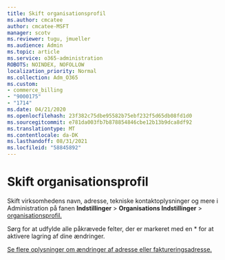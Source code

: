 ```yaml
---
title: Skift organisationsprofil
ms.author: cmcatee
author: cmcatee-MSFT
manager: scotv
ms.reviewer: tugu, jmueller
ms.audience: Admin
ms.topic: article
ms.service: o365-administration
ROBOTS: NOINDEX, NOFOLLOW
localization_priority: Normal
ms.collection: Adm_O365
ms.custom:
- commerce_billing
- "9000175"
- "1714"
ms.date: 04/21/2020
ms.openlocfilehash: 23f382c75dbe95582b75ebf232f5d65db08fd1d0
ms.sourcegitcommit: e781da003fb7b878854846cbe12b13b9dca8df92
ms.translationtype: MT
ms.contentlocale: da-DK
ms.lasthandoff: 08/31/2021
ms.locfileid: "58845892"
---
```

# <a name="change-organization-profile"></a>Skift organisationsprofil

Skift virksomhedens navn, adresse, tekniske kontaktoplysninger og mere i Administration på fanen **Indstillinger**  >  **Organisations Indstillinger**  >  [organisationsprofil.](https://admin.microsoft.com/AdminPortal/Home#/Settings/OrganizationProfile/:/Settings/L1/OrganizationInformation)

Sørg for at udfylde alle påkrævede felter, der er markeret med en * for at aktivere lagring af dine ændringer.

[Se flere oplysninger om ændringer af adresse eller faktureringsadresse.](https://docs.microsoft.com/microsoft-365/admin/manage/change-address-contact-and-more)

